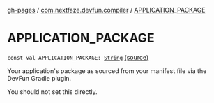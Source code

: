 [gh-pages](../index.md) / [com.nextfaze.devfun.compiler](index.md) / [APPLICATION_PACKAGE](./-a-p-p-l-i-c-a-t-i-o-n_-p-a-c-k-a-g-e.md)

# APPLICATION_PACKAGE

`const val APPLICATION_PACKAGE: `[`String`](https://kotlinlang.org/api/latest/jvm/stdlib/kotlin/-string/index.html) [(source)](https://github.com/NextFaze/dev-fun/tree/master/devfun-compiler/src/main/java/com/nextfaze/devfun/compiler/Compiler.kt#L168)

Your application's package as sourced from your manifest file via the DevFun Gradle plugin.

You should not set this directly.

